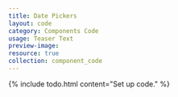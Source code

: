 ```yaml
---
title: Date Pickers
layout: code
category: Components Code
usage: Teaser Text
preview-image:
resource: true
collection: component_code
---
```


{% include todo.html content="Set up code." %}
